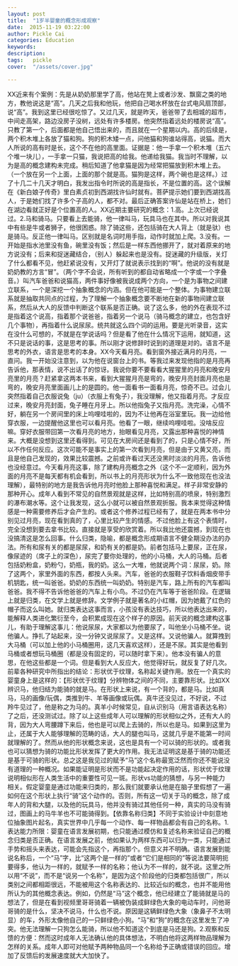 ```yaml
---
layout: post  
title:  "1岁半婴童的概念形成观察"
date:  2015-11-19 03:22:00
author: Pickle Cai  
categories: Education  
keywords: 
description:   
tags:	pickle   
cover:  "/assets/cover.jpg"  

---
```


XX近来有个案例：先是从奶奶那里学了高，他站在凳上或者沙发、飘窗之类的地方，教他说这是“高”。几天之后我和他玩，他把自己喝水杯放在台式电风扇顶部，说“高”。我到这里已经很吃惊了。又过几天，就是昨天，爸爸带了去相城的超市，中间走高架，路边没房子没树，远处有许多楼房。他突然指着远处的楼房说“高”。只教了第一个，后面都是他自己悟出来的，而且就在一个星期以内。高的后续是，两个积木堆上各放了猫和狗。狗的积木矮一点，问他猫和狗谁站得高，说猫。而大人所说的高有时是长，这个不在他的高里面。证据是：他一手拿一个积木堆（五六个堆一块儿），一手拿一只猫，我说把高的给我。他递给我猫。我当时不理解，以为是高的概念建构未完成。稍后知道了他拿猫是因为经常把猫放到积木堆上去。（一个放在另一个上面，上面的那个就是高。猫狗是这样，两个碗也是这样。）过了十几二十几天才明白，我发出指令时所说的高是指长，不是位置的高。这个误解在《新白娘子传奇》里白素贞初到西湖找许仙时就有。菩萨提示她们要到西湖找高人，于是她们找了许多个子高的人，都不对。最后正确答案许仙是站在桥上，她们在湖边看就正好是个位置高的人。XX近期主要研究的概念：1.高。上次已经说过。2.马和骑马。只要看上去能骑，他一律叫马，玩具马也在其中。所以对我说其中有些是牛或者狮子，他很困惑。除了骑这些，还包括骑在大人背上（就是驮）也是骑马。反正他一律叫马。区别就是名词时用手指，动作时就加上爬。3.没有。一开始是指水池里没有鱼，碗里没有饭；然后是一样东西他挪开了，就对着原来的地方说没有；后来和捉迷藏结合，（别人）躲起来也是没有。捉迷藏的升级版，关灯了什么都看不见，他赶紧说没有，又开灯了就说表示找到的“啊”。他说的没有就是奶奶教的方言“冒”。（两个字不会说，所有听到的都自动省略成一个字或一个字叠音。）叫汽车爸爸和说猫高，两件事好像被我说成两个方向，一个是为事物之间建立联系，一个是深挖一个抽象概念的内涵。但在他可能是一个整体。为事物建立联系就是抽取共同点的过程，为了理解一个抽象概念要不断地在新的事物间建立联系，然后从大人的反馈中判断这个联系是否正确。说了这么多，他的外在表现不过是指着这个说高，指着那个说爸爸，指着另一个说马（骑马概念的建立，也包含好几个事物），再指着什么说尿尿。统共就这么四个词的运用。要是光听录音，这实在没什么可想的，不就是在学说话吗？但是看了他在什么情况下运用，就知道，这不只是说话的事，这是思考的事。所以刚才说修辞时说到的道理是对的。语言不是思考的外衣，语言是思考的本身。XX今天看月亮。看到窗外接近满月的月亮，一直问。我一开始没注意到，以为他在说窗台上的书。等我过来发现他指的是月亮再告诉他，那表情，说不出话了的惊讶。我说你要不要看看大猩猩里的月亮和晚安月亮里的月亮？赶紧拿这两本书来，看到大猩猩月亮是弯的，晚安月亮封面月亮也是弯的，晚安月亮里面画儿上的是圆的。他一面看书一面看月亮，惊奇不已。过会儿突然指着自己衣服说兔（ju）（衣服上有兔子），我没理解，他又指着月亮。才反应过来，晚安月亮封面，兔子睡在月牙上。所以他指兔子又指月亮。洗完澡，心情不好，躺在另一个房间里的床上呜哩哇啦的，因为不让他再在浴室里玩。我一边给他穿衣服，一边提醒他这里也可以看月亮。他看了一眼，继续呜哩哇啦。没啥反应嘛。穿好衣服带回第一次看月亮的地方，抬眼看见月亮，又露出那种喜悦的神情来。大概是没想到这里还看得到。可见在大房间还是看到了的，只是心情不好，所以不作任何反应。这次可能不是事实上的第一次看到月亮，但是由于又黄又亮，而且是他自己发现的，效果比较震撼。之前或许看过天还没黑时淡淡的月亮，告诉他也没经意过。今天看月亮这事，除了建构月亮概念之外（这个不一定顺利，因为外面的月亮不是每天都有机会看到，所以书上的月亮形状为什么不一致他现在也没法理解），最特别的地方是我告诉他月亮时他脸上那种喜悦和满足。样子非常安静的那种开心。成年人看到不常见的自然景观就是这样，比如特别高的喷泉，特别激烈的瀑布潮水等。这个让我发现，这么小就可以被自然景观折服。我本来觉得这种情感是一种需要修养后才会产生的。或者这个修养过程已经有了，就是在两本书中分别见过月亮，现在看到真的了，心里比较产生的情感。不过他脸上有这个表情时，完全没想到要去拿书比较。直接就是享受的欣赏着。所以我比他还震撼，到现在也没搞清这是怎么回事。什么归类，隐喻，都是概念形成期语言不健全期没办法的办法。所有和尿有关的都是尿尿，和奶有关的都是奶。前者包括马上要尿，正在尿，像尿迹的（席子上的深色），尿完了要你处理的，他的小马桶，大人的马桶。后者包括奶粉盒，奶粉勺，奶瓶，我的奶。这么一大堆，他就说两个词：尿尿，奶。除了这两个，家里外面的东西，都按人头来。汽车，爸爸的衣服鞋子饮料香烟皮带手机钥匙，统一叫爸爸。奶奶的东西统一叫奶奶。特别是汽车，路上所有的汽车都叫爸爸。我不得不告诉他爸爸的汽车上有小鸟。不过仍在汽车等于爸爸阶段。在逻辑上就是归类，在文学上就是修辞。文学例子就是著名的小红帽，因为她戴了红色的帽子而这么叫她。就归类表达这事而言，小孩没有表达技巧，所以他表达出来的，能解释人类进化繁衍至今，会积累成现在这个样子的原因。前天说的概念建构这事儿，有助于理解这事儿：他说尿尿，大家都以为他要尿了，叫他坐小马桶不坐。说他骗人。挣扎了站起来，没一分钟又说尿尿了。又是这样。又说他骗人。就算拽到大马桶（可以加上他的小马桶圈用，这几天喜欢这样），还是不尿。其实是他看到马桶或者想玩马桶圈（都是没有固定的，可以随时拿下来）。他本没有骗人的意思，在他这些都是一个词。但是看到大人反应大，他觉得好玩，就反复了好几次。前辈各种研究中所指出的结论：形状优于纹理，名称起关键作用。放在一个真实的婴童身上是这样的：【形状优于纹理】分辨物体之间的不同，主要靠形状。比如XX辨识马，他归结为能骑的就是马。在形状上来说，有一个背的，都是马。比如真马，马的画像/玩偶，类推到牛、羊等画像或玩偶。真牛还没见过，不好说，不过羚牛见过了，他是称之为马的。真羊小时候常见，自从识别马（用言语表达名称）了之后，还没测试过。除了以上这些成年人可以理解的形状相似之外，还有大人的背，因为大人弯腰蹲下来后，他也是可以爬上去骑的，所以也是马。如果到这里为止，还属于大人能够理解的范畴的话，大人的腿也叫马，这就几乎是不能第一时间就理解的了。然而从他的形状概念来说，这也是具有一个可以骑的形状的。或者我也可以猜想为骑的功能比形状发挥了更大的作用。我无法证明这是基于骑的功能还是基于可骑的形状。总之这是我见过的赋予“马”这个名称最宽泛然而你还不能说没有道理的一种概况。如果能证明是形状而不是功能起决定作用的话，形状优于纹理说明相似形在人类生活中的重要性可见一斑。形状vs功能的猜想，与另一种能力相关。假定婴童是通过功能来归类的，那么我们就要承认他是在脑子里假想了一遍如何在这个形状上执行“骑”这个动作的。否则，所有这一切关于马的概念，除了成年人的背和大腿，以及他的玩具马，他并没有骑过其他任何一种，真实的马没有骑过，图画上的马牛羊也不可能骑得到。【依靠名称归类】不同于实验设计中刻意地位抽象图片起名，真实世界中几乎每一个动作、每一样物品都会有自己的名称。1. 表达能力所限：婴童在语言发展初期，也只能通过模仿和复述名称来验证自己的概念归类是否正确。在语言发展之前，他如果认为两样东西可以归为一类，只能通过手势和摇头来表达，可能会先指这个，再指那个。但意义并不明确。语言发展到能说名称后，一个“马”字，比“这两个是一样的”或者“它们是相同的”等说法要简明扼要得多，他认为一样的，就赋予一样的名称；他认为不一样的，就不说。这里之所以用“不说”，而不是“说另一个名称”，是因为这个阶段他的归类都包括很广，所以类别之间都相距很远，不能被用这个名称表达的、比较近似的概念，也并不能用他所认为的其他概念表达。例如，仍然是“马”这个概念，他已经建立了能骑就是马的想法了，但是在看到视频里哥哥骑着一辆被伪装成鲜绿色大象的电动车时，问他哥哥骑的是什么，坚决不说马，什么也不说。原因是这辆鲜绿色大象（象鼻子不太明显）的车，外形太像他自己的一只鲜绿色小狗。“马”和“狗”的概念在这里发生了冲突。他无法理解一只狗怎么能骑，所以他不知道这个到底是马还是狗。2.观察和反馈的方便：然而这时成年人无法确认他的具体想法，不明白他将这两样物品理解为怎样的关系。成年人即可对他赋予两种物品同一个名称给予正确或错误的回应。增加了反馈后的发展速度就大大加快了。

		    


